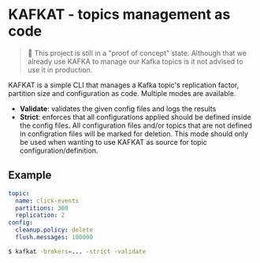 # KAFKAT - topics management as code

> 🚧 This project is still in a "proof of concept" state. Although that we already use KAFKA to manage our Kafka topics is it not advised to use it in production.

KAFKAT is a simple CLI that manages a Kafka topic's replication factor, partition size and configuration as code. Multiple modes are available.

- **Validate**: validates the given config files and logs the results
- **Strict**: enforces that all configurations applied should be defined inside the config files. All configuration files and/or topics that are not defined in configration files will be marked for deletion. This mode should only be used when wanting to use KAFKAT as source for topic configuration/definition.

## Example

```yaml
topic:
  name: click-events
  partitions: 300
  replication: 2
config:
  cleanup.policy: delete
  flush.messages: 100000
```

```bash
$ kafkat -brokers=... -strict -validate
```

